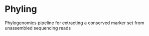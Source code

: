 Phyling
=======

Phylogenomics pipeline for extracting a conserved marker set from unassembled sequencing reads
